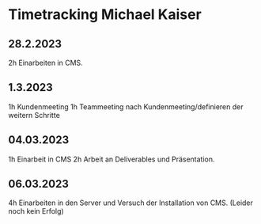 # Timetracking Michael Kaiser
## 28.2.2023 
2h Einarbeiten in CMS. 

## 1.3.2023
1h Kundenmeeting
1h Teammeeting nach Kundenmeeting/definieren der weitern Schritte

## 04.03.2023
1h Einarbeit in CMS
2h Arbeit an Deliverables und Präsentation. 

## 06.03.2023
4h Einarbeiten in den Server und Versuch der Installation von CMS. (Leider noch kein Erfolg)